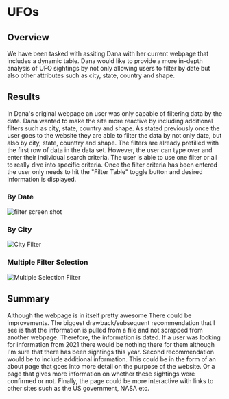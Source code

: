 # UFOs
## Overview

We have been tasked with assiting Dana with her current webpage that includes a dynamic table.   Dana would like to provide a more in-depth analysis of UFO sightings by not only allowing users to filter by date but also other attributes such as city, state, country and shape.  


## Results
In Dana's original webpage an user was only capable of filtering data by the date.  Dana wanted to make the site more reactive by including additional filters such as city, state, country and shape.  As stated previously once the user goes to the website they are able to filter the data by not only date, but also by city, state, counttry and shape. The filters are already prefilled with the first row of data in the data set.  However, the user can type over and enter their individual search criteria.  The user is able to use one filter or all to really dive into specific criteria. Once the filter criteria has been entered the user only needs to hit the "Filter Table" toggle button and desired information is displayed. 

### By Date

![filter screen shot](https://user-images.githubusercontent.com/90973718/144770506-319389c6-e6ef-4c6b-a58e-0724de9bf23b.png)

### By City 

![City Filter](https://user-images.githubusercontent.com/90973718/144770729-b14c68a6-2ce2-4554-a3e6-060c81a84cb6.png)

### Multiple Filter Selection

![Multiple Selection Filter](https://user-images.githubusercontent.com/90973718/144770757-07e13688-5962-4ec1-aa66-235fec89222b.png)

## Summary
Although the webpage is in itself pretty awesome  There could be improvements.  The biggest drawback/subsequent recommendation that I see is that the information is pulled from a file and not scrapped from another webpage.  Therefore, the information is dated.  If a user was looking for information from 2021 there would be nothing there for them although I'm sure that there has been sightings this year.  Second recommendation would be to include additional information.  This could be in the form of an about page that goes into more detail on the purpose of the website.  Or a page that gives more information on whether these sightings were confirmed or not.  Finally, the page could be more interactive with links to other sites such as the US government, NASA etc.  
